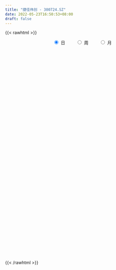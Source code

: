 ```yaml
---
title: "捷佳伟创 - 300724.SZ"
date: 2022-05-23T16:50:53+08:00
draft: false
---
```

{{< rawhtml >}}
    <div style="text-align: center">
        <label style="padding: 1rem;"><input style="margin-right: .5rem" type="radio" name="period" value="D" checked onclick="period_change(this)">日</label>
        <label style="padding: 1rem;"><input style="margin-right: .5rem" type="radio" name="period" value="W" onclick="period_change(this)">周</label>
        <label style="padding: 1rem;"><input style="margin-right: .5rem" type="radio" name="period" value="M" onclick="period_change(this)">月</label>
    </div>
    <div id="chart" style="height: 700px;"></div> 
    <script type="text/javascript">
        const D_v = [31683.2,38884.28,40541.89,43940.38,32007.07,22508.98,22926.73,23012.67,23148.5,22131.77,28678.19,35790.54,50245.62,71441.9,50452.2,69810.79,57411.86,39286.69,30577.63,36626.01,21200.57,41024.92,43619.63,42463.7,48810.9,37417.2,41552.98,61453.57,48363.72,41702.92,46864.16,48749.23,44116.64,68066.45,56967.65,44246.69,66433.94,41778.43,62563.79,80681.24,79944.03,71028.77,78413.07,79659.87,64083.98,90141.69,85571.65,77557.3,82407.02,70496.35,63520.77,111371.29,137401.86,103446.44,87191.41,94281.61,89021.91,78672.96,83492.33,70812.78,74994.76,67756.34,73292.4,74587.46,87959.21,58109.16,55770.95,83233.54,85945.32,79508.02,96703.12,117634.47,126378.86,110749.72,88165.81,78982.98,108003.8,106003.6,69130.6,130745.03,84215.37,112942.11,74261.17,67906.95,91511.11,73310.45,59346.97,73103.65,60110.67,64089.8,67269.94,65349.72,36115.06,51468.93,71838.24,62826.15,37376.73,32528.95,50471.05,40012.14,33019.37,44156.24,59314.57,69827.36,63502.68,59290.69,54432.96,78231.59,58448.96,42438.6,55865.71,47616.41,84866.73,102392.62,244667.45,104797.64,75608.22,90889.8,119772.62,96831.82,94247.22,74337.59,207005.29,145936.98,108289.72,97110.37,93673.0,91559.34,171115.25,132624.18,104320.62,195858.21,118706.57,69561.67,97139.94,123988.93,122454.76,91373.4,71255.74,121091.53,64688.36,72350.3,70178.02,73810.03,122090.9,82971.96,48218.86,198743.67,150259.25,99018.31,90957.77,71501.09,96205.78,117995.54,109078.27,75752.89,75556.05,71938.86,40470.95,57100.26,83100.8,51893.3,50721.56,54543.84,48333.45,63211.34,53871.51,38922.1,34849.79,56016.58,45034.43,77167.07,110348.54,84815.44,67749.2,52186.18,42043.54,43714.05,54691.86,73522.74,55621.75,52302.21,51285.54,49505.42,76958.65,91245.83,50133.07,125059.42,75374.98,49290.27,118187.99,146090.57,192976.76,114193.57,98225.61,104148.32,78851.71,52029.4,63007.89,53885.5,89047.48,96056.45,134002.65,108612.08,83742.33,76998.66,112250.94,130869.4,76267.36,85699.23,52653.75,65431.38,65926.63,60992.31,48423.11,53786.33,74179.03,60325.58,41642.6,57712.9,44984.78,51902.44,58881.16,67444.06,76352.0,92255.01,77851.6,69931.64,61722.27,65240.87,64290.63,45493.29,83258.08,67722.38,178562.74,147852.73,116971.49,99010.83,64120.19,51479.72,96834.83,101360.42,58888.97,49857.1,53780.41,58628.24,56213.3,132799.21,106756.95,63277.17]
const D_histogram = [0.0,-0.2789661538,-0.3519373325,-0.2039095535,-0.1093664835,0.0717866856,0.2529760201,0.320301001,0.4043492347,0.4814455275,0.2446098681,0.3464001311,0.8415692031,1.733756884,2.4355510467,2.924711513,2.4330435605,1.9124176688,1.4806992291,0.8067890496,0.2079339509,0.073137839,0.0976201183,0.0398251213,-0.6033072914,-1.0172714684,-1.119350261,-0.4832509495,-0.3873865202,-0.2641308384,-0.1448823485,0.0240075987,0.075981134,0.3255537903,0.3220302264,-0.0748892322,-0.8805604499,-1.2823473035,-1.8065007782,-1.6744007828,-1.3874385536,-0.6789733692,-0.0284510069,0.5574608953,0.8602928859,1.5709370603,2.1013250467,2.6137741147,2.7649848801,2.7176694559,2.7068574691,4.2998295587,4.4479297016,3.0936845036,2.1885082202,2.3079803649,2.4633783855,2.0384962533,0.7876238096,0.4389396432,0.5466488045,0.8543903431,-0.0649986983,-0.5877380823,-1.2715500596,-1.8835574503,-2.2042235561,-1.6414289272,-1.2545685331,-0.7962896435,0.9060142295,2.7759941529,3.6179749458,3.4039482308,3.0624607786,2.2505916691,1.8794916584,1.8240778262,1.8944398101,-0.4985700942,-1.6126956028,-3.2722552057,-4.1664410191,-4.5245345092,-5.4179987716,-5.7524642546,-5.5865768381,-5.8139698463,-5.673654838,-4.9973486863,-4.822832001,-4.7720831903,-4.6356165562,-4.3986159383,-3.8221180047,-3.5068065614,-3.139099999,-2.9516999737,-2.2313832494,-2.0316905917,-1.9114346493,-1.8269611541,-1.1212594019,-0.1895339693,0.5642230557,0.9518445895,1.2834105109,1.9813702327,2.0427119516,1.7590655856,1.898651305,1.6894272253,1.4888641868,0.705431341,-0.6923278247,-1.4851387269,-1.9661534765,-1.7095877482,-0.7966956212,-0.0456042091,0.0319266449,0.2045360408,-0.5319553113,-1.2706607927,-1.5492135646,-1.7330930091,-1.8816961338,-1.7312666524,-1.1388876433,-0.3681603937,0.3790618982,1.4391068955,2.1398723537,2.4927874387,2.6481670549,2.9986825065,2.7717434097,2.5534831847,2.1765293796,1.6083338049,1.1423118548,0.935102303,0.7386599921,0.515460996,0.6408432592,0.6652459463,0.6248374854,0.9554865547,1.5840738707,1.5849037751,1.5989592527,1.5352364907,0.8501607285,0.0214827024,-0.8857195644,-1.5991960068,-1.6090285611,-1.4014770777,-1.2000147036,-0.7274825287,-0.8739738576,-1.0484268712,-0.9665804365,-0.8442406441,-0.8860806835,-1.0342706993,-0.8056712051,-0.8073509174,-0.7267988292,-0.7919154682,-0.8403695472,-1.0487848402,-1.434765939,-1.6877288391,-1.40944187,-1.2396846886,-0.9863957057,-0.8806805245,-0.8984378541,-0.8489315576,-0.8096183461,-0.6345961522,-0.5641231186,-0.5769042747,-0.5869139922,-0.3482643751,-0.1282115893,0.2348676783,0.4146685223,0.5489955101,0.7665046592,1.2718904564,1.782177255,2.0234931175,2.2691377199,2.1969508462,2.1374812178,1.8966043247,1.6715828539,1.3228101626,0.9857693827,0.7397883048,0.842888012,0.6271342369,0.1607832993,-0.1922204734,-0.3410036704,-0.0877272081,-0.0154449911,0.2357535485,0.317991789,0.4188430128,0.3547259158,0.1316884293,-0.1068132929,-0.3103527629,-0.1519403699,-0.2111343183,-0.2429531073,-0.3932380978,-0.5336961083,-0.6926005008,-0.9616481493,-1.0753901598,-1.270999961,-1.3956436471,-1.362069373,-1.0799257539,-0.758973719,-0.6164162341,-0.6166300474,-0.642372201,-0.9365721365,-1.1274848228,-0.5556796284,-0.0725090155,0.4129067826,0.7820831636,0.9800481951,1.1493491468,1.4034229919,1.6379536444,1.8008112791,1.8384572515,1.7404051687,1.7033395875,1.6195969845,1.738316608,1.7956988968,1.7373358667]
const D_fast = [0.0,-0.3487076923,-0.509663204,-0.4126128135,-0.3454113643,-0.1463115239,0.0981218157,0.2455220469,0.4306575893,0.6281152639,0.4524320715,0.6408223673,1.3463837401,2.672010642,3.9826925664,5.2030309109,5.3196238485,5.277102374,5.2155587416,4.7433458246,4.1964742135,4.0799625614,4.1288498702,4.0810111536,3.287051918,2.618769874,2.2368535161,2.7521400903,2.7511578895,2.8083808617,2.8914087645,3.0663006113,3.1372694302,3.4682305341,3.5452145268,3.1295727601,2.1037614299,1.3813877504,0.4056090812,0.1191088808,0.0592114716,0.5979333137,1.2413429243,1.9666200503,2.4845252624,3.587903702,4.64362295,5.8095155466,6.651972532,7.2840744718,7.9499768523,10.6179063316,11.8779888999,11.2971648278,10.9391155994,11.6355828354,12.4068254523,12.4915673834,11.4376008921,11.1986516366,11.4430229989,11.9643621233,11.0287234074,10.3590495028,9.3573500105,8.2744532573,7.4027312624,7.5551686595,7.6283869203,7.8875933991,9.8164008295,12.3803792912,14.1268538205,14.7638141632,15.1879419056,14.9387207134,15.0374936173,15.4380992416,15.9820711781,13.4644187503,11.947119341,9.4694959366,7.5336998684,6.044472751,3.7965087957,2.023927249,0.793170456,-0.8877150137,-2.165813715,-2.7388447349,-3.7700360498,-4.9123080366,-5.9347455416,-6.7973989083,-7.1764304758,-7.7378206729,-8.1548891102,-8.7054140784,-8.5429431665,-8.8511731567,-9.2087758766,-9.5810426699,-9.1556557682,-8.2713138279,-7.376501039,-6.7509183578,-6.0984998086,-4.9051975287,-4.3331778219,-4.1770577915,-3.5628092458,-3.3496765192,-3.178023511,-3.7850985215,-5.3559396435,-6.5200352274,-7.4925883461,-7.6634195549,-6.9497013332,-6.2100109733,-6.1244984581,-5.9007550521,-6.7702352319,-7.8266059115,-8.4924620746,-9.1096147713,-9.7286419294,-10.0110291111,-9.7033720129,-9.0246848617,-8.1826970953,-6.762875374,-5.5271418275,-4.5510298827,-3.7336085029,-2.6334224246,-2.1674256689,-1.7473150978,-1.580136558,-1.7462486815,-1.9266926679,-1.9001266439,-1.9119039568,-2.0062377039,-1.7206446259,-1.5299304523,-1.4141295418,-0.8446088338,0.1799969499,0.577052798,0.9908480888,1.3109344494,0.8383988693,0.0150915189,-1.1135406391,-2.2268160832,-2.6389057777,-2.7817235638,-2.8802648655,-2.5896033228,-2.9545881162,-3.3911478475,-3.550946522,-3.6396668906,-3.9030271009,-4.3097847915,-4.2826030986,-4.4861205403,-4.5872681594,-4.8503636654,-5.1089101312,-5.5795216343,-6.3241942178,-6.9990893277,-7.0731628261,-7.2133268168,-7.2066367603,-7.3210917102,-7.5634585034,-7.7261850963,-7.8892764714,-7.8729033154,-7.9434610614,-8.1004682863,-8.2572065019,-8.1056229785,-7.91762309,-7.4958269029,-7.2123589283,-6.940783063,-6.531647749,-5.7082893378,-4.7524582254,-4.0052690835,-3.1923400512,-2.7152892133,-2.2403885373,-2.0071143491,-1.8142401066,-1.8323102572,-1.9229086913,-1.9839426931,-1.6701209829,-1.7290911988,-2.1552463115,-2.5563052025,-2.7903393171,-2.5589946569,-2.4905736876,-2.1804367609,-2.0187005731,-1.8131385961,-1.7885742142,-1.9786895934,-2.2438946388,-2.5250222995,-2.4045949989,-2.516572527,-2.6091295928,-2.8577241078,-3.1316061453,-3.463660663,-3.9731203489,-4.3557098994,-4.8690696908,-5.3426242887,-5.6495673578,-5.6374051772,-5.5061965721,-5.5177431456,-5.6721144708,-5.8584496746,-6.3867926443,-6.8595765362,-6.4266912489,-5.9616478899,-5.3730053962,-4.8083082243,-4.365331144,-3.9086929056,-3.3037633126,-2.6597442489,-2.0466837945,-1.5494235092,-1.2123742998,-0.8236049842,-0.5024483411,0.0508504345,0.5571574474,0.9331283841]
const D_slow = [0.0,-0.0697415385,-0.1577258716,-0.20870326,-0.2360448808,-0.2180982094,-0.1548542044,-0.0747789541,0.0263083545,0.1466697364,0.2078222034,0.2944222362,0.504814537,0.938253758,1.5471415197,2.2783193979,2.886580288,3.3646847052,3.7348595125,3.9365567749,3.9885402626,4.0068247224,4.031229752,4.0411860323,3.8903592094,3.6360413423,3.3562037771,3.2353910397,3.1385444097,3.0725117001,3.036291113,3.0422930127,3.0612882962,3.1426767437,3.2231843004,3.2044619923,2.9843218798,2.6637350539,2.2121098594,1.7935096637,1.4466500253,1.276906683,1.2697939312,1.4091591551,1.6242323765,2.0169666416,2.5422979033,3.195741432,3.886987652,4.5664050159,5.2431193832,6.3180767729,7.4300591983,8.2034803242,8.7506073792,9.3276024705,9.9434470668,10.4530711301,10.6499770825,10.7597119933,10.8963741945,11.1099717802,11.0937221057,10.9467875851,10.6289000702,10.1580107076,9.6069548186,9.1965975867,8.8829554535,8.6838830426,8.9103866,9.6043851382,10.5088788747,11.3598659324,12.125481127,12.6881290443,13.1580019589,13.6140214154,14.087631368,13.9629888444,13.5598149437,12.7417511423,11.7001408875,10.5690072602,9.2145075673,7.7763915037,6.3797472941,4.9262548326,3.5078411231,2.2585039515,1.0527959512,-0.1402248463,-1.2991289854,-2.39878297,-3.3543124711,-4.2310141115,-5.0157891112,-5.7537141047,-6.311559917,-6.819482565,-7.2973412273,-7.7540815158,-8.0343963663,-8.0817798586,-7.9407240947,-7.7027629473,-7.3819103196,-6.8865677614,-6.3758897735,-5.9361233771,-5.4614605508,-5.0391037445,-4.6668876978,-4.4905298626,-4.6636118187,-5.0348965005,-5.5264348696,-5.9538318067,-6.153005712,-6.1644067642,-6.156425103,-6.1052910928,-6.2382799206,-6.5559451188,-6.94324851,-7.3765217622,-7.8469457957,-8.2797624588,-8.5644843696,-8.656524468,-8.5617589935,-8.2019822696,-7.6670141812,-7.0438173215,-6.3817755578,-5.6321049311,-4.9391690787,-4.3007982825,-3.7566659376,-3.3545824864,-3.0690045227,-2.8352289469,-2.6505639489,-2.5216986999,-2.3614878851,-2.1951763985,-2.0389670272,-1.8000953885,-1.4040769208,-1.0078509771,-0.6081111639,-0.2243020412,-0.0117618591,-0.0063911835,-0.2278210746,-0.6276200763,-1.0298772166,-1.380246486,-1.6802501619,-1.8621207941,-2.0806142585,-2.3427209763,-2.5843660855,-2.7954262465,-3.0169464174,-3.2755140922,-3.4769318935,-3.6787696228,-3.8604693301,-4.0584481972,-4.268540584,-4.5307367941,-4.8894282788,-5.3113604886,-5.6637209561,-5.9736421282,-6.2202410546,-6.4404111858,-6.6650206493,-6.8772535387,-7.0796581252,-7.2383071633,-7.3793379429,-7.5235640116,-7.6702925096,-7.7573586034,-7.7894115007,-7.7306945812,-7.6270274506,-7.4897785731,-7.2981524083,-6.9801797942,-6.5346354804,-6.028762201,-5.4614777711,-4.9122400595,-4.3778697551,-3.9037186739,-3.4858229604,-3.1551204198,-2.9086780741,-2.7237309979,-2.5130089949,-2.3562254357,-2.3160296108,-2.3640847292,-2.4493356468,-2.4712674488,-2.4751286966,-2.4161903094,-2.3366923622,-2.231981609,-2.14330013,-2.1103780227,-2.1370813459,-2.2146695366,-2.2526546291,-2.3054382087,-2.3661764855,-2.46448601,-2.597910037,-2.7710601622,-3.0114721996,-3.2803197395,-3.5980697298,-3.9469806416,-4.2874979848,-4.5574794233,-4.747222853,-4.9013269116,-5.0554844234,-5.2160774736,-5.4502205078,-5.7320917135,-5.8710116205,-5.8891388744,-5.7859121788,-5.5903913879,-5.3453793391,-5.0580420524,-4.7071863044,-4.2976978933,-3.8474950736,-3.3878807607,-2.9527794685,-2.5269445717,-2.1220453255,-1.6874661735,-1.2385414494,-0.8042074827]
const D_data = [['2021-05-12', 94.8219, 94.2031, 91.4186, 96.0794],['2021-05-13', 93.2051, 89.8318, 89.1731, 94.1831],['2021-05-14', 88.9036, 91.1891, 86.8377, 91.219],['2021-05-17', 91.199, 93.9137, 89.8417, 96.2291],['2021-05-18', 94.273, 93.744, 93.5244, 96.5185],['2021-05-19', 93.7839, 95.5305, 92.8258, 97.1971],['2021-05-20', 96.6981, 96.6183, 94.6821, 96.6981],['2021-05-21', 96.8079, 96.0794, 95.1712, 99.5525],['2021-05-24', 95.1013, 96.9876, 93.3149, 97.2071],['2021-05-25', 96.8079, 97.7061, 96.4187, 98.4746],['2021-05-26', 97.6962, 93.6542, 93.1152, 98.5944],['2021-05-27', 93.8039, 97.8059, 93.7141, 99.1034],['2021-05-28', 99.6722, 104.8919, 98.2351, 105.1015],['2021-05-31', 104.9917, 114.7723, 104.9917, 114.9719],['2021-06-01', 112.7762, 118.5648, 110.89, 119.2434],['2021-06-02', 130.4212, 121.5588, 120.2714, 130.4212],['2021-06-03', 121.968, 111.7782, 111.4988, 122.1077],['2021-06-04', 110.93, 110.86, 108.0, 113.39],['2021-06-07', 111.0, 111.26, 108.5, 113.5],['2021-06-08', 110.73, 106.69, 105.12, 113.23],['2021-06-09', 106.59, 105.15, 104.12, 107.58],['2021-06-10', 106.51, 109.66, 105.15, 111.5],['2021-06-11', 109.66, 112.0, 107.68, 115.2],['2021-06-15', 113.18, 111.51, 109.17, 115.26],['2021-06-16', 110.68, 102.61, 101.55, 112.5],['2021-06-17', 103.15, 102.5, 100.99, 105.48],['2021-06-18', 102.63, 104.65, 102.63, 108.2],['2021-06-21', 103.0, 115.18, 102.89, 115.5],['2021-06-22', 114.98, 110.5, 108.64, 115.0],['2021-06-23', 110.77, 111.62, 109.16, 114.63],['2021-06-24', 110.55, 112.5, 109.7, 115.0],['2021-06-25', 111.71, 114.29, 111.02, 118.5],['2021-06-28', 114.45, 113.9, 111.5, 118.26],['2021-06-29', 113.85, 117.8, 112.16, 120.7],['2021-06-30', 119.68, 116.01, 114.17, 120.0],['2021-07-01', 116.62, 110.55, 109.05, 117.28],['2021-07-02', 108.22, 102.22, 101.82, 108.34],['2021-07-05', 102.13, 103.54, 99.99, 104.79],['2021-07-06', 102.8, 98.6, 94.8, 104.28],['2021-07-07', 97.5, 104.65, 95.4, 104.72],['2021-07-08', 104.0, 106.73, 102.0, 110.29],['2021-07-09', 106.6, 114.08, 103.01, 115.25],['2021-07-12', 116.0, 116.94, 113.38, 118.58],['2021-07-13', 116.0, 119.89, 115.41, 127.87],['2021-07-14', 118.4, 119.54, 117.01, 125.0],['2021-07-15', 121.0, 128.64, 118.5, 130.09],['2021-07-16', 129.0, 131.55, 128.0, 138.67],['2021-07-19', 133.0, 136.46, 133.0, 142.0],['2021-07-20', 135.16, 136.4, 128.19, 139.93],['2021-07-21', 140.31, 137.0, 133.8, 141.12],['2021-07-22', 136.48, 140.18, 131.19, 141.5],['2021-07-23', 150.0, 168.22, 150.0, 168.22],['2021-07-26', 163.18, 159.33, 145.5, 167.5],['2021-07-27', 157.8, 141.37, 139.6, 159.97],['2021-07-28', 137.15, 144.2, 133.5, 145.0],['2021-07-29', 148.0, 158.01, 145.19, 163.6],['2021-07-30', 154.97, 162.5, 152.81, 174.88],['2021-08-02', 158.59, 157.76, 150.58, 165.0],['2021-08-03', 155.99, 145.5, 141.11, 157.72],['2021-08-04', 144.07, 154.49, 144.07, 158.28],['2021-08-05', 153.0, 161.5, 152.03, 165.85],['2021-08-06', 157.63, 167.27, 154.7, 169.0],['2021-08-09', 162.0, 152.13, 151.0, 164.68],['2021-08-10', 156.0, 154.5, 148.88, 163.69],['2021-08-11', 142.0, 150.0, 140.0, 153.22],['2021-08-12', 149.36, 147.6, 143.5, 150.0],['2021-08-13', 145.18, 148.49, 145.12, 157.6],['2021-08-16', 151.03, 160.02, 151.03, 161.98],['2021-08-17', 157.38, 160.52, 157.37, 171.77],['2021-08-18', 160.02, 164.14, 160.02, 172.52],['2021-08-19', 177.9, 186.9, 175.55, 193.8],['2021-08-20', 182.0, 201.5, 182.0, 209.33],['2021-08-23', 200.0, 199.98, 191.51, 210.8],['2021-08-24', 202.0, 192.83, 188.0, 202.0],['2021-08-25', 190.2, 194.0, 189.7, 199.84],['2021-08-26', 190.11, 188.88, 187.89, 198.0],['2021-08-27', 188.9, 194.7, 184.03, 202.0],['2021-08-30', 199.79, 200.9, 185.08, 210.0],['2021-08-31', 197.77, 205.99, 196.01, 205.99],['2021-09-01', 208.5, 171.37, 168.93, 208.59],['2021-09-02', 169.0, 179.0, 168.9, 183.75],['2021-09-03', 178.9, 164.55, 159.01, 185.88],['2021-09-06', 162.41, 165.97, 157.11, 168.5],['2021-09-07', 165.01, 167.39, 158.88, 169.2],['2021-09-08', 167.0, 154.7, 152.11, 169.4],['2021-09-09', 155.01, 155.1, 149.8, 156.5],['2021-09-10', 155.2, 157.37, 150.51, 157.9],['2021-09-13', 155.97, 148.5, 146.63, 164.0],['2021-09-14', 150.48, 148.86, 147.0, 151.8],['2021-09-15', 149.5, 153.92, 148.08, 154.99],['2021-09-16', 155.0, 146.23, 146.01, 159.56],['2021-09-17', 145.31, 141.5, 138.02, 148.04],['2021-09-22', 138.0, 139.2, 137.09, 143.91],['2021-09-23', 140.0, 137.58, 136.0, 141.2],['2021-09-24', 138.0, 140.33, 135.6, 145.0],['2021-09-27', 140.35, 135.99, 132.18, 141.08],['2021-09-28', 134.02, 135.17, 134.02, 140.33],['2021-09-29', 134.01, 131.2, 131.0, 136.18],['2021-09-30', 132.18, 137.4, 130.53, 138.88],['2021-10-08', 138.1, 130.72, 129.86, 139.56],['2021-10-11', 130.58, 128.0, 127.4, 132.88],['2021-10-12', 129.4, 125.53, 124.36, 130.03],['2021-10-13', 126.6, 133.15, 125.52, 136.5],['2021-10-14', 135.37, 138.75, 134.01, 141.79],['2021-10-15', 136.0, 140.1, 133.5, 142.0],['2021-10-18', 140.0, 138.1, 136.12, 145.1],['2021-10-19', 138.35, 139.17, 136.2, 139.72],['2021-10-20', 137.2, 146.85, 137.05, 150.42],['2021-10-21', 146.66, 141.6, 139.11, 146.66],['2021-10-22', 142.44, 137.32, 137.25, 142.85],['2021-10-25', 136.79, 142.89, 136.0, 145.5],['2021-10-26', 141.77, 139.02, 138.55, 142.89],['2021-10-27', 139.02, 138.6, 137.0, 145.02],['2021-10-28', 137.92, 128.85, 127.3, 138.99],['2021-10-29', 124.29, 114.58, 103.85, 124.29],['2021-11-01', 111.16, 114.65, 109.23, 117.59],['2021-11-02', 114.01, 112.96, 111.84, 117.24],['2021-11-03', 113.0, 119.3, 112.0, 120.88],['2021-11-04', 124.99, 128.83, 124.99, 131.7],['2021-11-05', 128.83, 130.1, 124.6, 135.58],['2021-11-08', 127.68, 123.02, 121.01, 129.63],['2021-11-09', 125.51, 124.11, 121.44, 126.8],['2021-11-10', 124.27, 110.17, 107.65, 125.11],['2021-11-11', 110.09, 104.5, 104.02, 110.7],['2021-11-12', 105.0, 105.41, 103.02, 107.65],['2021-11-15', 106.0, 103.0, 102.35, 107.0],['2021-11-16', 101.8, 100.0, 99.11, 103.71],['2021-11-17', 99.51, 101.15, 98.89, 102.48],['2021-11-18', 101.38, 106.35, 100.55, 109.37],['2021-11-19', 110.0, 110.45, 106.3, 112.0],['2021-11-22', 110.45, 113.05, 109.6, 115.5],['2021-11-23', 113.62, 121.41, 113.62, 127.77],['2021-11-24', 121.0, 121.99, 118.12, 125.19],['2021-11-25', 122.02, 121.3, 119.0, 125.25],['2021-11-26', 120.7, 121.31, 118.81, 124.6],['2021-11-29', 118.65, 126.54, 118.5, 131.26],['2021-11-30', 130.9, 121.2, 120.02, 131.0],['2021-12-01', 120.19, 121.58, 118.68, 122.89],['2021-12-02', 120.64, 119.3, 119.11, 123.93],['2021-12-03', 119.0, 115.35, 113.8, 120.0],['2021-12-06', 114.2, 114.47, 114.08, 118.58],['2021-12-07', 115.34, 116.3, 114.21, 118.36],['2021-12-08', 116.99, 115.62, 113.3, 117.98],['2021-12-09', 114.2, 114.28, 113.33, 116.4],['2021-12-10', 114.28, 118.5, 113.6, 119.69],['2021-12-13', 118.45, 117.84, 117.68, 121.95],['2021-12-14', 116.6, 117.2, 116.22, 119.5],['2021-12-15', 125.0, 123.0, 121.78, 129.8],['2021-12-16', 123.77, 130.13, 122.3, 130.23],['2021-12-17', 129.0, 125.07, 124.57, 129.5],['2021-12-20', 124.1, 126.44, 121.25, 128.15],['2021-12-21', 125.99, 126.53, 122.69, 129.6],['2021-12-22', 126.12, 117.65, 116.8, 126.3],['2021-12-23', 115.9, 112.09, 110.3, 117.0],['2021-12-24', 112.98, 106.03, 105.1, 113.8],['2021-12-27', 104.48, 103.0, 102.7, 107.0],['2021-12-28', 103.5, 108.45, 103.25, 108.77],['2021-12-29', 108.0, 110.33, 105.88, 111.88],['2021-12-30', 109.3, 110.1, 109.0, 111.78],['2021-12-31', 112.16, 114.3, 111.57, 115.0],['2022-01-04', 113.01, 106.5, 105.28, 113.78],['2022-01-05', 106.67, 104.19, 103.51, 107.56],['2022-01-06', 103.19, 105.99, 101.8, 106.62],['2022-01-07', 105.02, 105.94, 105.0, 108.8],['2022-01-10', 104.64, 102.99, 102.64, 105.73],['2022-01-11', 103.0, 99.92, 99.5, 103.88],['2022-01-12', 101.0, 103.64, 100.52, 104.28],['2022-01-13', 103.0, 100.21, 100.03, 103.46],['2022-01-14', 99.5, 100.3, 98.9, 102.17],['2022-01-17', 100.3, 97.34, 96.29, 100.72],['2022-01-18', 97.34, 95.99, 95.48, 98.13],['2022-01-19', 93.2, 91.9, 90.8, 95.5],['2022-01-20', 92.66, 86.39, 85.97, 92.9],['2022-01-21', 86.1, 84.34, 83.98, 88.2],['2022-01-24', 84.5, 89.04, 84.02, 89.49],['2022-01-25', 88.2, 87.0, 86.95, 90.58],['2022-01-26', 89.0, 87.43, 86.61, 89.88],['2022-01-27', 87.44, 84.9, 84.6, 89.22],['2022-01-28', 85.37, 81.94, 81.7, 86.99],['2022-02-07', 82.66, 81.2, 80.0, 83.69],['2022-02-08', 81.29, 79.65, 77.81, 81.62],['2022-02-09', 79.45, 80.33, 77.9, 80.73],['2022-02-10', 80.3, 78.16, 77.57, 81.2],['2022-02-11', 77.61, 75.75, 75.5, 78.17],['2022-02-14', 75.02, 74.17, 73.4, 76.76],['2022-02-15', 74.58, 76.43, 73.45, 76.44],['2022-02-16', 76.57, 76.14, 75.5, 77.5],['2022-02-17', 75.97, 78.45, 75.72, 80.18],['2022-02-18', 77.1, 76.79, 75.75, 78.58],['2022-02-21', 76.01, 76.38, 75.41, 77.3],['2022-02-22', 76.66, 77.85, 75.78, 79.21],['2022-02-23', 78.37, 83.22, 78.14, 84.64],['2022-02-24', 83.0, 86.3, 82.65, 89.32],['2022-02-25', 87.99, 85.6, 84.86, 89.56],['2022-02-28', 85.59, 87.88, 84.31, 88.38],['2022-03-01', 90.57, 85.42, 85.0, 91.36],['2022-03-02', 85.01, 86.3, 83.0, 87.29],['2022-03-03', 86.78, 84.24, 84.0, 87.33],['2022-03-04', 83.78, 84.08, 83.29, 86.75],['2022-03-07', 83.18, 81.7, 81.15, 85.0],['2022-03-08', 81.99, 80.48, 80.08, 85.49],['2022-03-09', 83.0, 80.33, 76.0, 85.0],['2022-03-10', 83.39, 84.58, 81.19, 85.5],['2022-03-11', 82.49, 80.52, 78.71, 83.77],['2022-03-14', 79.39, 75.51, 75.51, 79.39],['2022-03-15', 74.28, 74.36, 72.72, 77.83],['2022-03-16', 76.01, 75.0, 70.81, 76.99],['2022-03-17', 76.34, 79.8, 75.8, 81.5],['2022-03-18', 79.0, 78.02, 76.2, 79.49],['2022-03-21', 78.61, 80.88, 77.68, 82.88],['2022-03-22', 81.5, 79.55, 79.0, 81.6],['2022-03-23', 80.16, 80.25, 79.03, 82.87],['2022-03-24', 80.28, 78.28, 76.3, 80.28],['2022-03-25', 78.82, 75.4, 75.4, 80.8],['2022-03-28', 75.05, 73.66, 72.92, 75.9],['2022-03-29', 74.08, 72.42, 72.17, 75.51],['2022-03-30', 72.99, 76.33, 72.52, 76.99],['2022-03-31', 75.94, 73.4, 72.6, 75.99],['2022-04-01', 72.78, 72.98, 71.9, 74.57],['2022-04-06', 72.15, 70.4, 69.33, 72.58],['2022-04-07', 70.0, 69.0, 67.95, 70.09],['2022-04-08', 69.01, 67.08, 66.92, 69.59],['2022-04-11', 66.14, 63.46, 62.88, 66.33],['2022-04-12', 63.05, 63.1, 61.0, 65.6],['2022-04-13', 62.09, 59.8, 59.74, 62.5],['2022-04-14', 60.96, 58.21, 58.0, 61.22],['2022-04-15', 57.61, 58.25, 56.4, 59.27],['2022-04-18', 58.5, 60.61, 56.77, 61.5],['2022-04-19', 60.6, 61.33, 60.2, 62.21],['2022-04-20', 60.3, 59.11, 58.7, 61.1],['2022-04-21', 59.12, 56.5, 55.86, 59.59],['2022-04-22', 55.94, 54.87, 54.6, 56.73],['2022-04-25', 53.18, 49.24, 49.24, 54.2],['2022-04-26', 49.9, 47.59, 47.2, 50.66],['2022-04-27', 49.61, 56.68, 49.61, 57.11],['2022-04-28', 56.8, 57.34, 55.42, 59.0],['2022-04-29', 57.45, 59.3, 56.4, 59.77],['2022-05-05', 60.47, 59.83, 58.52, 61.19],['2022-05-06', 57.83, 59.15, 57.8, 60.47],['2022-05-09', 59.1, 59.9, 58.9, 61.49],['2022-05-10', 59.0, 62.44, 58.1, 64.0],['2022-05-11', 62.26, 64.1, 62.25, 66.52],['2022-05-12', 63.5, 65.08, 63.18, 65.65],['2022-05-13', 65.54, 65.0, 63.76, 66.08],['2022-05-16', 65.38, 64.12, 63.72, 66.88],['2022-05-17', 64.0, 65.51, 63.3, 65.59],['2022-05-18', 65.26, 65.6, 64.0, 66.44],['2022-05-19', 64.52, 69.31, 64.2, 69.9],['2022-05-20', 69.66, 70.23, 67.79, 71.43],['2022-05-23', 69.9, 70.05, 68.16, 70.2]]
const W_v = [489.42,6946.74,1802760.99,1443903.8500000001,1301371.1000000001,1439422.6000000001,787770.8099999999,470039.22,434708.0599999999,580596.84,560616.88,493376.78,972193.9099999999,670648.14,477477.87,352826.47,302422.98,229190.45,176820.81,210386.78,103869.81,214901.28,187751.74,192114.65,216289.47,167405.56,201731.86,320289.86,393622.54,325575.6,168132.33,142790.49,156733.05,188362.51,174278.43,200493.31,89151.49,158942.39,202983.43,157365.14,161696.56,99820.97,130833.98,204451.89,170849.89,208180.73,135687.62,135883.1,139990.76,357277.1,220202.56,193276.31,359559.54,215182.83,217489.51,190155.68,206834.53,232606.63,27758.91,160143.11,206539.07,201271.03,121366.95,111705.02,87451.27,108170.81,216636.81,191467.19,143459.25,129621.16,164435.17,187362.68,485174.26,258454.1,206842.8,219598.69,300785.17,337498.62,307233.47,247643.42,233441.8,242467.92,232845.53,237639.73,164913.46,190297.89,153132.66,153786.2,117255.41,164365.01,189879.2,192574.54,186788.2,141118.28,164307.43,79558.73,175057.51,182056.27,161194.51,175321.35,137472.32,156880.5,144798.96,141887.17,151696.11,123734.65,142106.72,234913.49,122095.36,60878.61,42697.44,136605.99,142664.93,173714.64,183414.02,212745.36,228600.51,183811.19,185360.03,179461.35,202929.65,223447.07,177407.68,284887.61,256451.48,174476.0,206531.84,203864.52,135743.48,78641.9,205734.99,189703.75,152648.14,167034.3,164161.11,141412.32,178392.41,127852.99,112709.22,164959.32,71630.6,182697.0,144395.83,159994.62,288403.44,173048.76,170244.78,247133.6,279831.37,335996.26,397870.26,405352.73,511343.23,375729.17,349719.18,463024.47,512281.17,503036.71,366336.65,329923.78,159422.23,183202.88,40012.14,269820.22,292842.8,535408.9199999999,487900.1,629816.7999999999,586082.1399999999,585587.01,530164.36,403117.61,579212.05,485738.45,320819.01,240259.5,239188.19,373382.06,260384.83,282237.66,418771.95,620739.16,396262.9300000001,481604.16,480128.6899999999,330703.3,278356.65,154600.12,372783.83,306678.7,594367.42,163131.02,358421.0399999999,408178.11,63277.17]
const W_histogram = [0.0,0.7866675783,1.2164803696,1.3177132383,1.5275611545,1.1686292982,0.7517873929,0.3390104743,-0.1697811908,-0.447572208,-0.6970520144,-0.7511041957,-0.7078150635,-0.4828593188,-0.3164827293,-0.0507544511,0.1939211057,0.136644851,0.1468091909,0.2091170623,0.3224837897,0.427683832,0.4094351603,0.5255050937,0.6015925835,0.6832723766,0.9844037386,1.0177250866,0.7596999505,0.5949684782,0.3298226765,0.1039698438,0.1133886049,-0.0363017663,-0.0307315816,-0.4531416356,-0.7762650636,-1.0481439877,-1.2352502672,-1.2586579212,-1.1286138236,-1.1549165494,-0.9901298101,-0.8676878281,-0.8620369254,-0.6463308218,-0.5554304831,-0.4636240764,-0.3654649735,-0.0686852506,-0.0848796082,-0.1728827917,0.0887580793,0.206669758,0.3988292629,0.5642447321,0.6800615452,0.6109696891,0.4733418988,0.3834322064,0.2656163433,0.2401199141,0.2599325269,0.2067148583,0.0000776206,-0.1851018453,-0.0701935237,0.1595616213,0.3363821712,0.3384027931,0.4569206063,0.7880339688,1.5669598323,2.0068967113,2.2887312184,2.5817824158,3.3360845075,3.9376065725,3.3851869363,3.0524352133,2.2264794572,0.9719803253,-0.3032429744,-0.9486437495,-1.6082511209,-1.6232089044,-1.5970337543,-0.8830050157,-0.2207568333,-0.2601879771,-0.2059993156,0.1276165974,0.7323730495,1.053534463,1.6112267424,2.2366054924,2.5552570917,2.9451095792,2.291337514,1.6315671991,1.6313634514,0.7600288292,0.0273601373,-0.6354629692,-0.6355370604,-0.5983607349,-0.4963849339,0.4750737098,0.507079725,0.6085405758,0.8570162177,1.1495376979,0.0912595744,-0.4979485863,-0.506364095,-0.2243128228,-0.5381318679,-0.6689281605,0.071742441,1.2916185802,2.5277754101,3.1832111174,3.2642692952,2.0373670672,1.5661814719,1.5076426258,0.51761616,-1.1908752696,-2.3262405154,-3.3541036719,-4.2931881826,-5.0386338113,-5.9089583553,-5.5558373812,-4.7455431364,-4.0650617123,-3.5713256711,-3.4149124414,-2.8589185051,-2.2559772133,-2.1959144394,-2.8481304615,-2.7991516573,-2.0565595963,-1.0949877341,-0.3521931248,-0.3264716266,0.3334601773,-0.0299335061,0.511546837,1.9486505708,5.0926361186,6.4248112851,7.2063478305,6.0824546114,8.390798211,8.8933353699,6.7272720474,4.4526891852,1.6646016922,-0.3648587075,-1.923926176,-3.3413627977,-3.563196256,-3.7919214847,-5.2781342008,-5.0209122328,-6.2390877689,-6.4066358145,-5.5208669353,-5.0821628149,-4.3537056249,-3.2536443677,-3.605290566,-3.097327413,-3.1314343536,-3.3227911669,-4.2537028912,-4.7242908046,-5.1127890067,-4.9564144606,-3.959561725,-3.1383820358,-2.5933934316,-2.1765276601,-1.8645169634,-1.6175703685,-1.6427487406,-2.0204114765,-2.2467956841,-1.8629571502,-1.4048031184,-0.5379789502,0.5012105983,1.2475634729]
const W_fast = [0.0,0.9833344729,1.7172673566,2.1479285349,2.7396667397,2.672892208,2.4439971508,2.1159728508,1.5647358881,1.1750518188,0.7513090088,0.5094807787,0.375816145,0.48005706,0.5673129671,0.8203526326,1.1135084658,1.0903934239,1.1372600614,1.2518471984,1.4458348732,1.6579558735,1.742065992,1.9895121988,2.2159978344,2.4684957217,3.0157280184,3.303480638,3.2353804895,3.2193911368,3.0367010041,2.8368406324,2.8746065447,2.715840732,2.7137280213,2.1780325583,1.6608428644,1.1269279434,0.6310090971,0.2929369628,0.1408276045,-0.1742042586,-0.2569499718,-0.3514299468,-0.5612882755,-0.5071648774,-0.5551221595,-0.5792217718,-0.5724289123,-0.292820502,-0.3302347617,-0.4614586431,-0.1776282523,-0.0080491341,0.2838176865,0.5902943388,0.8761265382,0.9597771043,0.9404847888,0.946433148,0.8950213707,0.92955492,1.0143506646,1.0128117104,0.8061938779,0.5747389507,0.6720988914,0.9417444417,1.2026605344,1.2892818546,1.5220298193,2.0501516741,3.2208174956,4.1624785525,5.0164958642,5.9549926655,7.543315884,9.1292395922,9.4231166901,9.8534737704,9.5841378786,8.572633828,7.2215997847,6.3390380722,5.2773679207,4.8566079111,4.4835246225,4.9768021073,5.5838610813,5.4793829432,5.4820717758,5.8475918382,6.6354415526,7.2199865819,8.1804855469,9.36501567,10.3224815422,11.4486114246,11.3676737378,11.1157952226,11.5234323379,10.8421049229,10.1162762653,9.2945874166,9.1356290603,9.0232152021,9.0010947696,10.0913218408,10.2500977872,10.5036937819,10.9664234782,11.546329383,10.510866153,9.7971708457,9.6621643133,9.8881373798,9.4397853677,9.1417570349,9.9003632468,11.443144031,13.3112447134,14.7624832001,15.6596087016,14.9420482404,14.8624080131,15.1807798234,14.3201573976,12.3139471507,10.597021776,8.7306327015,6.7182511451,4.7131470637,2.3655829308,1.3297445596,0.9536530203,0.6178690163,0.2187736398,-0.4785412408,-0.6372769309,-0.5983299424,-1.0872457783,-2.4514944158,-3.1023035259,-2.873851364,-2.1860264353,-1.5312801072,-1.5871765157,-0.8438796674,-1.2147567274,-0.545389675,1.3788767015,5.796021279,8.7343992667,11.3175227698,11.7142432036,16.1202863559,18.8461573573,18.3619120465,17.2005014806,14.8285644107,12.7078893342,10.6678403216,8.4150630005,7.3024304782,6.1257248784,3.3199786121,2.3219725218,-0.4559749565,-2.2251819557,-2.7196298103,-3.5514663937,-3.9114356098,-3.6247854446,-4.8777542844,-5.1441229847,-5.9610885136,-6.9831431187,-8.9774805658,-10.6291411803,-12.2958366341,-13.3785657032,-13.3716033988,-13.3350192185,-13.4383789722,-13.5656451158,-13.7197636599,-13.8772096571,-14.3130752143,-15.1958408194,-15.983923948,-16.0658247017,-15.9588714495,-15.2265420188,-14.0620498208,-13.003806078]
const W_slow = [0.0,0.1966668946,0.500786987,0.8302152966,1.2121055852,1.5042629098,1.692209758,1.7769623765,1.7345170788,1.6226240268,1.4483610232,1.2605849743,1.0836312085,0.9629163788,0.8837956964,0.8711070837,0.9195873601,0.9537485729,0.9904508706,1.0427301361,1.1233510836,1.2302720415,1.3326308316,1.4640071051,1.6144052509,1.7852233451,2.0313242797,2.2857555514,2.475680539,2.6244226586,2.7068783277,2.7328707886,2.7612179399,2.7521424983,2.7444596029,2.631174194,2.4371079281,2.1750719311,1.8662593643,1.551594884,1.2694414281,0.9807122908,0.7331798383,0.5162578812,0.3007486499,0.1391659444,0.0003083237,-0.1155976954,-0.2069639388,-0.2241352514,-0.2453551535,-0.2885758514,-0.2663863316,-0.2147188921,-0.1150115764,0.0260496067,0.196064993,0.3488074152,0.4671428899,0.5630009415,0.6294050274,0.6894350059,0.7544181376,0.8060968522,0.8061162573,0.759840796,0.7422924151,0.7821828204,0.8662783632,0.9508790615,1.0651092131,1.2621177053,1.6538576633,2.1555818412,2.7277646458,3.3732102497,4.2072313766,5.1916330197,6.0379297538,6.8010385571,7.3576584214,7.6006535027,7.5248427591,7.2876818217,6.8856190415,6.4798168154,6.0805583768,5.8598071229,5.8046179146,5.7395709203,5.6880710914,5.7199752408,5.9030685031,6.1664521189,6.5692588045,7.1284101776,7.7672244505,8.5035018453,9.0763362238,9.4842280236,9.8920688864,10.0820760937,10.088916128,9.9300503858,9.7711661207,9.6215759369,9.4974797035,9.6162481309,9.7430180622,9.8951532061,10.1094072605,10.396791685,10.4196065786,10.295119432,10.1685284083,10.1124502026,9.9779172356,9.8106851955,9.8286208057,10.1515254508,10.7834693033,11.5792720827,12.3953394065,12.9046811733,13.2962265412,13.6731371977,13.8025412377,13.5048224203,12.9232622914,12.0847363734,11.0114393278,9.7517808749,8.2745412861,6.8855819408,5.6991961567,4.6829307286,3.7900993109,2.9363712005,2.2216415743,1.6576472709,1.1086686611,0.3966360457,-0.3031518686,-0.8172917677,-1.0910387012,-1.1790869824,-1.2607048891,-1.1773398447,-1.1848232213,-1.056936512,-0.5697738693,0.7033851603,2.3095879816,4.1111749393,5.6317885921,7.7294881449,9.9528219873,11.6346399992,12.7478122955,13.1639627185,13.0727480417,12.5917664976,11.7564257982,10.8656267342,9.917646363,8.5981128129,7.3428847546,5.7831128124,4.1814538588,2.801237125,1.5306964212,0.442270015,-0.3711410769,-1.2724637184,-2.0467955717,-2.8296541601,-3.6603519518,-4.7237776746,-5.9048503758,-7.1830476274,-8.4221512426,-9.4120416738,-10.1966371828,-10.8449855407,-11.3891174557,-11.8552466965,-12.2596392886,-12.6703264738,-13.1754293429,-13.7371282639,-14.2028675515,-14.5540683311,-14.6885630686,-14.5632604191,-14.2513695509]
const W_data = [['2018-08-10', 16.8218, 20.1881, 16.8218, 20.1881],['2018-08-17', 22.2079, 32.5149, 22.2079, 32.5149],['2018-08-24', 35.7624, 32.198, 31.2376, 37.396],['2018-08-31', 32.1089, 30.6337, 30.3762, 35.0],['2018-09-07', 31.3762, 34.1287, 29.8119, 34.4554],['2018-09-14', 34.1386, 27.8713, 27.8713, 36.6337],['2018-09-21', 27.1089, 26.0396, 25.5644, 27.8119],['2018-09-28', 26.0891, 24.5248, 24.3762, 26.4158],['2018-10-12', 23.7624, 21.1386, 20.396, 23.9406],['2018-10-19', 21.6337, 21.8911, 20.4851, 22.9703],['2018-10-26', 22.0891, 20.5743, 19.6337, 23.2277],['2018-11-02', 20.2673, 21.8119, 19.6535, 21.8614],['2018-11-09', 23.9901, 22.5842, 22.396, 25.1287],['2018-11-16', 22.2574, 25.2574, 22.2574, 26.2673],['2018-11-23', 25.5446, 25.396, 25.1683, 27.7822],['2018-11-30', 25.6337, 27.7921, 24.2277, 29.3663],['2018-12-07', 28.4851, 29.099, 27.4257, 30.297],['2018-12-14', 28.9604, 26.0891, 25.7525, 29.3762],['2018-12-21', 26.0594, 27.0594, 25.7921, 27.5248],['2018-12-28', 27.0594, 28.198, 26.9901, 29.6535],['2019-01-04', 28.198, 29.6832, 27.8317, 29.9604],['2019-01-11', 29.7525, 30.6436, 29.0693, 31.0891],['2019-01-18', 30.5941, 29.8515, 28.6337, 31.4653],['2019-01-25', 29.802, 32.3762, 29.2079, 33.0],['2019-02-01', 32.3267, 33.0693, 30.8911, 35.5248],['2019-02-15', 33.2574, 34.3267, 32.8713, 35.1485],['2019-02-22', 34.3267, 39.0594, 33.9406, 39.7228],['2019-03-01', 39.495, 37.7228, 35.297, 42.9703],['2019-03-08', 37.9505, 34.5149, 33.495, 38.8911],['2019-03-15', 34.2079, 35.4455, 34.0693, 38.4059],['2019-03-22', 35.6337, 33.7723, 33.5446, 36.4356],['2019-03-29', 33.7327, 33.495, 31.8812, 34.3465],['2019-04-04', 33.5248, 36.3366, 33.5149, 37.604],['2019-04-12', 36.3366, 34.3861, 32.3168, 37.0099],['2019-04-19', 34.4554, 36.3069, 32.8812, 37.2178],['2019-04-26', 36.3366, 30.0, 28.8614, 37.0],['2019-04-30', 29.505, 29.0891, 28.2772, 30.0],['2019-05-10', 28.4158, 27.7129, 26.0198, 28.505],['2019-05-17', 27.2376, 26.901, 26.3465, 29.0099],['2019-05-24', 26.6535, 27.6238, 25.2079, 28.0198],['2019-05-31', 27.5446, 29.0792, 27.1287, 29.1782],['2019-06-06', 28.8614, 26.6441, 26.0265, 29.2871],['2019-06-14', 27.0226, 28.676, 26.6341, 30.0206],['2019-06-21', 28.8254, 28.2676, 26.7437, 29.3832],['2019-06-28', 28.2776, 26.5146, 26.0863, 28.2776],['2019-07-05', 27.0425, 29.174, 26.6939, 29.3134],['2019-07-12', 29.174, 27.9688, 26.9728, 29.5824],['2019-07-19', 27.9688, 28.0584, 27.5903, 29.5326],['2019-07-26', 27.8393, 28.2975, 27.152, 29.4429],['2019-08-02', 28.2975, 31.6541, 28.2576, 32.3215],['2019-08-09', 31.5446, 28.3971, 27.1919, 31.684],['2019-08-16', 28.2975, 27.0724, 26.4249, 28.427],['2019-08-23', 27.4708, 31.8533, 27.401, 33.3374],['2019-08-30', 31.4848, 31.1661, 30.8175, 33.437],['2019-09-06', 31.3752, 33.1582, 30.9868, 33.6761],['2019-09-12', 33.3673, 34.1741, 32.451, 35.2996],['2019-09-20', 34.4132, 34.8315, 32.3812, 35.8475],['2019-09-27', 33.8753, 33.198, 32.0526, 35.21],['2019-09-30', 33.6163, 32.2717, 32.1223, 33.6363],['2019-10-11', 32.5207, 32.6701, 31.0167, 33.1681],['2019-10-18', 32.69, 32.1024, 31.9828, 34.7419],['2019-10-25', 32.2717, 33.1681, 31.2557, 34.3136],['2019-11-01', 33.437, 34.0247, 32.2418, 34.2638],['2019-11-08', 33.9749, 33.3175, 32.7498, 34.443],['2019-11-15', 32.9689, 30.8872, 30.678, 32.9689],['2019-11-22', 30.8573, 30.1302, 29.8812, 31.953],['2019-11-29', 30.3294, 33.706, 29.6123, 33.8454],['2019-12-06', 33.7657, 36.226, 33.706, 36.5347],['2019-12-13', 36.6045, 36.983, 35.7479, 37.6403],['2019-12-20', 37.1224, 35.6781, 35.6781, 37.8395],['2019-12-27', 35.8773, 37.9292, 35.4889, 39.4232],['2020-01-03', 37.6702, 42.4811, 36.6144, 43.1285],['2020-01-10', 42.0329, 52.2622, 42.0329, 54.6328],['2020-01-17', 52.1925, 53.0291, 51.8439, 56.3758],['2020-01-23', 53.577, 55.081, 51.7941, 61.0971],['2020-02-07', 49.5729, 59.1747, 47.8199, 60.2604],['2020-02-14', 56.7743, 70.7188, 56.6547, 73.9858],['2020-02-21', 70.0614, 76.0775, 70.0614, 81.8844],['2020-02-28', 74.0954, 65.4896, 65.4, 76.3763],['2020-03-06', 68.3881, 69.3443, 62.7505, 71.0176],['2020-03-13', 66.7347, 63.1489, 60.858, 71.0176],['2020-03-20', 63.7465, 54.4834, 53.0491, 64.394],['2020-03-27', 52.322, 48.7063, 47.3418, 53.2483],['2020-04-03', 47.7203, 51.9435, 45.6186, 53.4475],['2020-04-10', 52.7303, 48.2083, 47.6804, 54.9814],['2020-04-17', 47.8497, 54.1148, 47.3218, 57.0133],['2020-04-24', 54.8021, 54.2642, 51.7044, 57.7404],['2020-04-30', 54.6826, 64.7525, 52.6009, 65.9677],['2020-05-08', 64.7525, 68.2287, 63.3979, 70.4897],['2020-05-15', 69.5036, 61.7545, 61.4058, 69.5036],['2020-05-22', 62.9895, 63.5971, 60.7684, 70.5794],['2020-05-29', 64.0453, 68.9359, 59.5632, 69.155],['2020-06-05', 72.2129, 76.0576, 70.5993, 76.9341],['2020-06-12', 77.4421, 76.5954, 72.2826, 78.5078],['2020-06-19', 75.699, 83.9263, 73.8065, 86.2271],['2020-06-24', 85.1415, 90.5104, 83.9562, 91.8178],['2020-07-03', 90.5104, 92.217, 81.8376, 93.2849],['2020-07-10', 89.8218, 98.4048, 85.8297, 101.3789],['2020-07-17', 98.4048, 87.9655, 86.8277, 101.7781],['2020-07-24', 90.6202, 87.2269, 79.1729, 96.0095],['2020-07-31', 87.5263, 96.3987, 85.4804, 100.5804],['2020-08-07', 96.9377, 85.5004, 84.6021, 97.4067],['2020-08-14', 82.9754, 84.6421, 80.8695, 90.3408],['2020-08-21', 85.4305, 82.9155, 76.2188, 85.9894],['2020-08-28', 84.8317, 90.3208, 81.4384, 91.9775],['2020-09-04', 89.193, 91.7779, 86.4485, 97.6063],['2020-09-11', 91.718, 93.8937, 80.3606, 93.8937],['2020-09-18', 94.243, 109.0636, 91.718, 112.3571],['2020-09-25', 107.1973, 101.788, 99.802, 109.1235],['2020-09-30', 99.4926, 104.8719, 98.9636, 107.2871],['2020-10-09', 111.7782, 109.6824, 106.7881, 114.7723],['2020-10-16', 111.7483, 113.9739, 108.884, 119.7324],['2020-10-23', 115.6805, 96.9476, 96.8179, 116.7484],['2020-10-30', 97.8359, 99.6722, 92.3967, 107.6664],['2020-11-06', 100.1014, 106.3889, 98.8539, 115.2413],['2020-11-13', 107.5566, 111.9279, 98.305, 111.9878],['2020-11-20', 109.7822, 105.5007, 92.4166, 110.5806],['2020-11-27', 107.8959, 107.5167, 106.2891, 117.7364],['2020-12-04', 106.9478, 121.2594, 102.4767, 123.974],['2020-12-11', 121.2993, 134.563, 119.5728, 147.7069],['2020-12-18', 135.4213, 144.4634, 134.6828, 158.5654],['2020-12-25', 148.5053, 146.2099, 139.8126, 154.6731],['2020-12-31', 144.5731, 145.3117, 133.7347, 148.2958],['2021-01-08', 144.7029, 129.7426, 125.8703, 149.703],['2021-01-15', 129.8424, 137.9263, 121.6387, 139.623],['2021-01-22', 141.5092, 144.8227, 130.7406, 145.9804],['2021-01-29', 144.8227, 133.076, 129.3633, 155.0923],['2021-02-05', 129.7426, 118.425, 115.7503, 132.6967],['2021-02-10', 116.9879, 118.3651, 110.8101, 122.2774],['2021-02-19', 123.0159, 113.3451, 111.6385, 123.2455],['2021-02-26', 113.415, 107.6963, 104.353, 114.5427],['2021-03-05', 107.8161, 103.2851, 95.8099, 112.2473],['2021-03-12', 104.7522, 94.223, 93.1452, 104.7522],['2021-03-19', 92.6462, 104.6324, 90.7, 106.9678],['2021-03-26', 104.2631, 110.2812, 95.74, 111.2193],['2021-04-02', 111.6884, 109.9019, 106.2991, 113.0557],['2021-04-09', 110.1115, 108.2851, 106.8879, 122.1576],['2021-04-16', 108.1155, 103.4947, 101.0595, 113.425],['2021-04-23', 103.0755, 108.2851, 101.828, 112.3371],['2021-04-30', 108.7842, 110.2413, 105.4408, 116.6585],['2021-05-07', 111.0996, 103.6444, 101.9677, 115.3511],['2021-05-14', 103.5945, 91.1891, 86.8377, 103.5945],['2021-05-21', 91.199, 96.0794, 89.8417, 99.5525],['2021-05-28', 95.1013, 104.8919, 93.1152, 105.1015],['2021-06-04', 104.9917, 110.86, 104.9917, 130.4212],['2021-06-11', 111.0, 112.0, 104.12, 115.2],['2021-06-18', 113.18, 104.65, 100.99, 115.26],['2021-06-25', 103.0, 114.29, 102.89, 118.5],['2021-07-02', 114.45, 102.22, 101.82, 120.7],['2021-07-09', 102.13, 114.08, 94.8, 115.25],['2021-07-16', 116.0, 131.55, 113.38, 138.67],['2021-07-23', 133.0, 168.22, 128.19, 168.22],['2021-07-30', 163.18, 162.5, 133.5, 174.88],['2021-08-06', 158.59, 167.27, 141.11, 169.0],['2021-08-13', 162.0, 148.49, 140.0, 164.68],['2021-08-20', 151.03, 201.5, 151.03, 209.33],['2021-08-27', 200.0, 194.7, 184.03, 210.8],['2021-09-03', 199.79, 164.55, 159.01, 210.0],['2021-09-10', 162.41, 157.37, 149.8, 169.4],['2021-09-17', 155.97, 141.5, 138.02, 164.0],['2021-09-24', 138.0, 140.33, 135.6, 145.0],['2021-09-30', 140.35, 137.4, 130.53, 141.08],['2021-10-08', 138.1, 130.72, 129.86, 139.56],['2021-10-15', 130.58, 140.1, 124.36, 142.0],['2021-10-22', 140.0, 137.32, 136.12, 150.42],['2021-10-29', 136.79, 114.58, 103.85, 145.5],['2021-11-05', 111.16, 130.1, 109.23, 135.58],['2021-11-12', 127.68, 105.41, 103.02, 129.63],['2021-11-19', 106.0, 110.45, 98.89, 112.0],['2021-11-26', 110.45, 121.31, 109.6, 127.77],['2021-12-03', 118.65, 115.35, 113.8, 131.26],['2021-12-10', 114.2, 118.5, 113.3, 119.69],['2021-12-17', 118.45, 125.07, 116.22, 130.23],['2021-12-24', 124.1, 106.03, 105.1, 129.6],['2021-12-31', 104.48, 114.3, 102.7, 115.0],['2022-01-07', 113.01, 105.94, 101.8, 113.78],['2022-01-14', 104.64, 100.3, 98.9, 105.73],['2022-01-21', 100.3, 84.34, 83.98, 100.72],['2022-01-28', 84.5, 81.94, 81.7, 90.58],['2022-02-11', 82.66, 75.75, 75.5, 83.69],['2022-02-18', 75.02, 76.79, 73.4, 80.18],['2022-02-25', 76.01, 85.6, 75.41, 89.56],['2022-03-04', 85.59, 84.08, 83.0, 91.36],['2022-03-11', 83.18, 80.52, 76.0, 85.5],['2022-03-18', 79.39, 78.02, 70.81, 81.5],['2022-03-25', 78.61, 75.4, 75.4, 82.88],['2022-04-01', 75.05, 72.98, 71.9, 76.99],['2022-04-08', 72.15, 67.08, 66.92, 72.58],['2022-04-15', 66.14, 58.25, 56.4, 66.33],['2022-04-22', 58.5, 54.87, 54.6, 62.21],['2022-04-29', 53.18, 59.3, 47.2, 59.77],['2022-05-06', 60.47, 59.15, 57.8, 61.19],['2022-05-13', 59.1, 65.0, 58.1, 66.52],['2022-05-20', 65.38, 70.23, 63.3, 71.43],['2022-05-27', 69.9, 70.05, 68.16, 70.2]]
const M_v = [3254101.0,3998603.73,1838705.2100000002,2703739.7399999993,918821.0199999999,882371.8500000001,692196.95,1059906.3899999999,809018.79,680987.5199999999,605956.7300000001,849522.6800000001,1115717.8700000001,874845.2600000001,665507.6899999999,547776.3800000001,683582.75,1083233.8600000001,1165115.9500000002,1046717.53,809451.0799999998,664074.16,624339.0900000001,778535.5099999999,626666.62,652324.95,495683.0,850633.9199999999,926542.9400000001,922346.9299999999,623984.89,774922.1799999999,623951.38,630159.95,976539.42,1761243.1100000001,1875888.1900000004,1366788.0499999998,1138084.0799999998,2535829.7399999998,2072607.7900000003,1113214.5800000001,1419974.3800000004,1827187.52,1470072.6700000002,993007.34]
const M_histogram = [0.0,-0.3898557265,-0.8214021364,-0.629037819,-0.4453943938,-0.0887919936,0.538432526,0.6389791797,0.3900576504,0.214798542,-0.0686275711,0.0989017618,0.1567783794,0.2563159948,0.3755256174,0.4516566192,0.7315854775,1.9721435356,3.3028623937,2.7153919046,3.3695277034,3.8407608882,5.1361852002,6.142668693,5.9726705577,6.4318508585,5.9588170788,5.7776389975,7.6221242187,7.4618334259,5.1975641737,3.3678379468,2.0076273829,1.1619230823,0.4702155866,2.7981151067,6.6987830036,4.2128005505,0.7654413444,-1.2267264922,-3.0623946974,-6.3215611086,-7.8434730882,-9.4820063388,-11.0618787995,-10.9110830833]
const M_fast = [0.0,-0.4873196581,-1.1242166021,-1.0891117394,-1.0168169127,-0.6824125109,0.0794201401,0.3397115888,0.1883044721,0.0667449992,-0.2338380067,-0.0415832334,0.0554879791,0.2191045932,0.4321956202,0.6212407767,1.0840660045,2.8176599464,4.974094403,5.06547189,6.5619896146,7.9934130216,10.5728836336,13.1150342996,14.4382038037,16.5053468192,17.5220173091,18.7852489772,22.5352652531,24.2404328167,23.275554608,22.2877878677,21.4294841497,20.8742606195,20.3001070205,23.3275353173,28.9028989651,27.4701166496,24.2141177797,21.91526832,19.3140014405,14.4744447521,10.9916645005,6.9826296652,2.6372875046,0.0603124499]
const M_slow = [0.0,-0.0974639316,-0.3028144657,-0.4600739205,-0.5714225189,-0.5936205173,-0.4590123858,-0.2992675909,-0.2017531783,-0.1480535428,-0.1652104356,-0.1404849951,-0.1012904003,-0.0372114016,0.0566700028,0.1695841576,0.3524805269,0.8455164108,1.6712320093,2.3500799854,3.1924619112,4.1526521333,5.4366984334,6.9723656066,8.465533246,10.0734959607,11.5632002304,13.0076099797,14.9131410344,16.7785993909,18.0779904343,18.919949921,19.4218567667,19.7123375373,19.8298914339,20.5294202106,22.2041159615,23.2573160991,23.4486764352,23.1419948122,22.3763961378,20.7960058607,18.8351375887,16.464636004,13.6991663041,10.9713955333]
const M_data = [['2018-08-31', 16.8218, 30.6337, 16.8218, 37.396],['2018-09-28', 31.3762, 24.5248, 24.3762, 36.6337],['2018-10-31', 23.7624, 21.2574, 19.6337, 23.9406],['2018-11-30', 21.2376, 27.7921, 20.9901, 29.3663],['2018-12-28', 28.4851, 28.198, 25.7525, 30.297],['2019-01-31', 28.198, 31.5347, 27.8317, 35.5248],['2019-02-28', 31.6733, 37.703, 31.5941, 42.9703],['2019-03-29', 37.7228, 33.495, 31.8812, 38.8911],['2019-04-30', 33.5248, 29.0891, 28.2772, 37.604],['2019-05-31', 28.4158, 29.0792, 25.2079, 29.1782],['2019-06-28', 28.8614, 26.5146, 26.0265, 30.0206],['2019-07-31', 27.0425, 31.8434, 26.6939, 32.3215],['2019-08-30', 31.5247, 31.1661, 26.4249, 33.437],['2019-09-30', 31.3752, 32.2717, 30.9868, 35.8475],['2019-10-31', 32.5207, 33.3673, 31.0167, 34.7419],['2019-11-29', 33.3673, 33.706, 29.6123, 34.443],['2019-12-31', 33.7657, 37.7399, 33.706, 39.4232],['2020-01-23', 37.9292, 55.081, 37.3515, 61.0971],['2020-02-28', 49.5729, 65.4896, 47.8199, 81.8844],['2020-03-31', 68.3881, 46.1664, 45.6186, 71.0176],['2020-04-30', 46.8836, 64.7525, 45.7182, 65.9677],['2020-05-29', 64.7525, 68.9359, 59.5632, 70.5794],['2020-06-30', 72.2129, 88.3547, 70.5993, 93.2849],['2020-07-31', 87.6261, 96.3987, 79.1729, 101.7781],['2020-08-31', 96.9377, 89.8916, 76.2188, 97.4067],['2020-09-30', 89.5224, 104.8719, 80.3606, 112.3571],['2020-10-30', 111.7782, 99.6722, 92.3967, 119.7324],['2020-11-30', 100.1014, 108.0257, 92.4166, 117.7364],['2020-12-31', 104.9518, 145.3117, 102.4767, 158.5654],['2021-01-29', 144.7029, 133.076, 121.6387, 155.0923],['2021-02-26', 129.7426, 107.6963, 104.353, 132.6967],['2021-03-31', 107.8161, 108.1155, 90.7, 113.0257],['2021-04-30', 110.1514, 110.2413, 101.0595, 122.1576],['2021-05-31', 111.0996, 114.7723, 86.8377, 115.3511],['2021-06-30', 112.7762, 116.01, 100.99, 130.4212],['2021-07-30', 116.62, 162.5, 94.8, 174.88],['2021-08-31', 158.59, 205.99, 140.0, 210.8],['2021-09-30', 208.5, 137.4, 130.53, 208.59],['2021-10-29', 138.1, 114.58, 103.85, 150.42],['2021-11-30', 111.16, 121.2, 98.89, 135.58],['2021-12-31', 120.19, 114.3, 102.7, 130.23],['2022-01-28', 113.01, 81.94, 81.7, 113.78],['2022-02-28', 82.66, 87.88, 73.4, 89.56],['2022-03-31', 90.57, 73.4, 70.81, 91.36],['2022-04-29', 72.78, 59.3, 47.2, 74.57],['2022-05-31', 60.47, 70.05, 57.8, 71.43]]
        const D_a = [null,null,86.8377,null,null,null,null,null,null,null,null,null,null,null,null,130.4212,null,null,null,null,null,null,null,null,null,100.99,null,null,null,null,null,null,null,120.7,null,null,null,null,94.8,null,null,null,null,null,null,null,null,null,null,null,null,null,null,null,null,null,174.88,null,null,null,null,null,null,null,140.0,null,null,null,null,null,null,null,210.8,null,null,null,null,null,null,null,null,null,null,null,null,null,null,null,null,null,null,null,null,null,null,null,null,null,null,null,null,124.36,null,null,null,null,null,150.42,null,null,null,null,null,null,null,null,null,null,null,null,null,null,null,null,null,null,null,98.89,null,null,null,null,null,null,null,null,131.0,null,null,null,null,null,113.3,null,null,null,null,null,130.23,null,null,null,null,null,null,null,null,null,null,null,null,null,null,null,null,null,null,null,null,null,null,null,null,null,null,null,null,null,null,null,null,null,null,null,73.4,null,null,null,null,null,null,null,null,null,null,91.36,null,null,null,null,null,null,null,null,null,null,70.81,null,null,null,null,null,null,null,null,null,76.99,null,null,null,null,null,null,null,null,null,null,null,null,null,null,null,null,47.2,null,null,null,null,null,null,null,null,null,null,66.88,null,null,null,null,null]
const W_a = [null,null,37.396,null,null,null,null,null,null,null,19.6337,null,null,null,null,null,null,null,null,null,null,null,null,null,null,null,null,42.9703,null,null,null,null,null,null,null,null,null,null,null,25.2079,null,null,null,null,null,null,null,null,null,null,null,null,null,null,null,null,35.8475,null,null,null,null,null,null,null,null,null,29.6123,null,null,null,null,null,null,null,null,null,null,81.8844,null,null,null,null,null,45.6186,null,null,null,null,null,null,null,null,null,null,null,null,null,null,101.7781,null,null,null,null,76.2188,null,null,null,null,null,null,null,119.7324,null,null,null,null,92.4166,null,null,null,158.5654,null,null,null,null,null,null,null,null,null,null,null,null,90.7,null,null,null,null,null,null,null,null,null,null,130.4212,null,null,null,null,94.8,null,null,null,null,null,null,210.8,null,null,null,null,null,null,null,null,null,null,null,98.89,null,null,null,130.23,null,null,null,null,null,null,null,null,null,null,null,null,null,null,null,null,null,47.2,null,null,null,null]
const M_a = [null,null,19.6337,null,null,null,42.9703,null,null,null,null,null,null,null,null,29.6123,null,null,null,null,null,null,null,null,null,null,null,null,158.5654,null,null,null,null,86.8377,null,null,null,null,null,null,null,null,null,null,null,null]
        const D_b = [[{ coord: ['2021-05-14', 120.7] }, { coord: ['2021-07-06', 100.99] }],[{ coord: ['2021-07-30', 174.88] }, { coord: ['2021-10-20', 140.0] }],[{ coord: ['2021-11-17', 130.23] }, { coord: ['2021-12-16', 113.3] }],[{ coord: ['2022-02-14', 76.99] }, { coord: ['2022-03-30', 73.4] }]]
const W_b = [[{ coord: ['2018-08-24', 37.396] }, { coord: ['2019-11-29', 25.2079] }],[{ coord: ['2020-02-21', 81.8844] }, { coord: ['2020-08-21', 76.2188] }],[{ coord: ['2020-10-16', 119.7324] }, { coord: ['2021-12-17', 92.4166] }]]
const M_b = [[{ coord: ['2018-10-31', 42.9703] }, { coord: ['2020-12-31', 29.6123] }]]
    </script>
{{< /rawhtml >}}